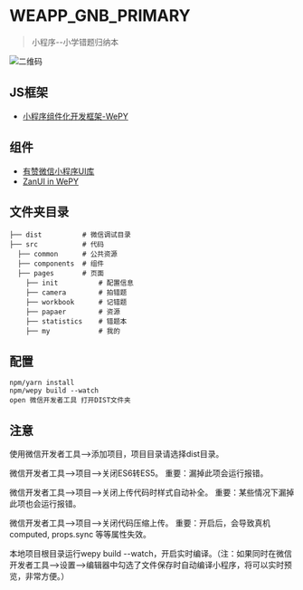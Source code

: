 # WEAPP_GNB_PRIMARY
> 小程序--小学错题归纳本

![二维码](http://img.guinaben.com/gh_99670ed453cf_258.jpg)

## JS框架
-	[小程序组件化开发框架-WePY](https://tencent.github.io/wepy/document.html#/)

## 组件
-	[有赞微信小程序UI库](https://github.com/youzan/zanui-weapp)
- [ZanUI in WePY](https://github.com/brucx/wepy-zanui-demo)

## 文件夹目录
```
├── dist          # 微信调试目录
├── src           # 代码
  ├── common      # 公共资源
  ├── components  # 组件
  ├── pages       # 页面
    ├── init          # 配置信息
    ├── camera        # 拍错题
    ├── workbook      # 记错题
    ├── papaer        # 资源
    ├── statistics    # 错题本
    ├── my            # 我的
```

## 配置
```
npm/yarn install
npm/wepy build --watch
open 微信开发者工具 打开DIST文件夹
```

## 注意
使用微信开发者工具-->添加项目，项目目录请选择dist目录。

微信开发者工具-->项目-->关闭ES6转ES5。 重要：漏掉此项会运行报错。

微信开发者工具-->项目-->关闭上传代码时样式自动补全。 重要：某些情况下漏掉此项也会运行报错。

微信开发者工具-->项目-->关闭代码压缩上传。 重要：开启后，会导致真机computed, props.sync 等等属性失效。

本地项目根目录运行wepy build --watch，开启实时编译。（注：如果同时在微信开发者工具-->设置-->编辑器中勾选了文件保存时自动编译小程序，将可以实时预览，非常方便。）
